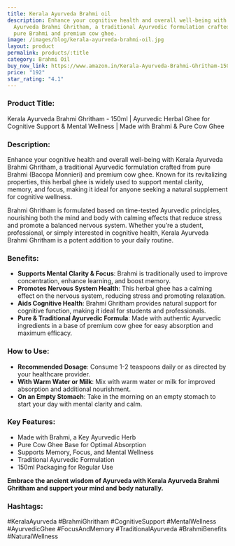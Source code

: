 ```yaml
---
title: Kerala Ayurveda Brahmi oil
description: Enhance your cognitive health and overall well-being with Kerala
  Ayurveda Brahmi Ghritham, a traditional Ayurvedic formulation crafted from
  pure Brahmi and premium cow ghee.
image: /images/blog/kerala-ayurveda-brahmi-oil.jpg
layout: product
permalink: products/:title
category: Brahmi Oil
buy_now_link: https://www.amazon.in/Kerala-Ayurveda-Brahmi-Ghritham-150/dp/B07P8FN6T2/ref=sr_1_68?crid=SCXIDYS0PV1F&tag=m0150-21
price: "192"
star_rating: "4.1"
---
```

### Product Title:
Kerala Ayurveda Brahmi Ghritham - 150ml | Ayurvedic Herbal Ghee for Cognitive Support & Mental Wellness | Made with Brahmi & Pure Cow Ghee

### Description:
Enhance your cognitive health and overall well-being with Kerala Ayurveda Brahmi Ghritham, a traditional Ayurvedic formulation crafted from pure Brahmi (Bacopa Monnieri) and premium cow ghee. Known for its revitalizing properties, this herbal ghee is widely used to support mental clarity, memory, and focus, making it ideal for anyone seeking a natural supplement for cognitive wellness.

Brahmi Ghritham is formulated based on time-tested Ayurvedic principles, nourishing both the mind and body with calming effects that reduce stress and promote a balanced nervous system. Whether you’re a student, professional, or simply interested in cognitive health, Kerala Ayurveda Brahmi Ghritham is a potent addition to your daily routine.

### Benefits:
- **Supports Mental Clarity & Focus**: Brahmi is traditionally used to improve concentration, enhance learning, and boost memory.
- **Promotes Nervous System Health**: This herbal ghee has a calming effect on the nervous system, reducing stress and promoting relaxation.
- **Aids Cognitive Health**: Brahmi Ghritham provides natural support for cognitive function, making it ideal for students and professionals.
- **Pure & Traditional Ayurvedic Formula**: Made with authentic Ayurvedic ingredients in a base of premium cow ghee for easy absorption and maximum efficacy.

### How to Use:
- **Recommended Dosage**: Consume 1-2 teaspoons daily or as directed by your healthcare provider.
- **With Warm Water or Milk**: Mix with warm water or milk for improved absorption and additional nourishment.
- **On an Empty Stomach**: Take in the morning on an empty stomach to start your day with mental clarity and calm.

### Key Features:
- Made with Brahmi, a Key Ayurvedic Herb
- Pure Cow Ghee Base for Optimal Absorption
- Supports Memory, Focus, and Mental Wellness
- Traditional Ayurvedic Formulation
- 150ml Packaging for Regular Use

**Embrace the ancient wisdom of Ayurveda with Kerala Ayurveda Brahmi Ghritham and support your mind and body naturally.**

### Hashtags:
#KeralaAyurveda #BrahmiGhritham #CognitiveSupport #MentalWellness #AyurvedicGhee #FocusAndMemory #TraditionalAyurveda #BrahmiBenefits #NaturalWellness

